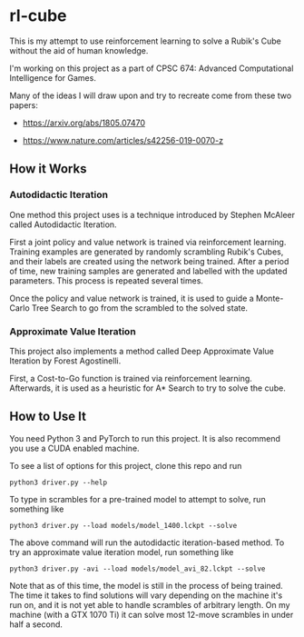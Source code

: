 # rl-cube
This is my attempt to use reinforcement learning to solve a Rubik's Cube without the aid of human knowledge.

I'm working on this project as a part of CPSC 674: Advanced Computational Intelligence for Games.

Many of the ideas I will draw upon and try to recreate come from these two papers:

- https://arxiv.org/abs/1805.07470

- https://www.nature.com/articles/s42256-019-0070-z

## How it Works
### Autodidactic Iteration
One method this project uses is a technique introduced by Stephen McAleer called Autodidactic Iteration.

First a joint policy and value network is trained via reinforcement learning.
Training examples are generated by randomly scrambling Rubik's Cubes, and
their labels are created using the network being trained. After a period of time,
new training samples are generated and labelled with the updated parameters.
This process is repeated several times.

Once the policy and value network is trained, it is used to guide a Monte-Carlo
Tree Search to go from the scrambled to the solved state.

### Approximate Value Iteration
This project also implements a method called Deep Approximate Value Iteration by Forest Agostinelli.

First, a Cost-to-Go function is trained via reinforcement learning.
Afterwards, it is used as a heuristic for A* Search to try to solve the cube.

## How to Use It
You need Python 3 and PyTorch to run this project. It is also recommend you use a CUDA enabled machine.

To see a list of options for this project, clone this repo and run

`python3 driver.py --help`

To type in scrambles for a pre-trained model to attempt to solve, run something like

`python3 driver.py --load models/model_1400.lckpt --solve`

The above command will run the autodidactic iteration-based method. To try an approximate
value iteration model, run something like

`python3 driver.py -avi --load models/model_avi_82.lckpt --solve`

Note that as of this time, the model is still in the process of being
trained. The time it takes to find solutions will vary depending on
the machine it's run on, and it is not yet able to handle scrambles of
arbitrary length. On my machine (with a GTX 1070 Ti) it can solve most
12-move scrambles in under half a second.
